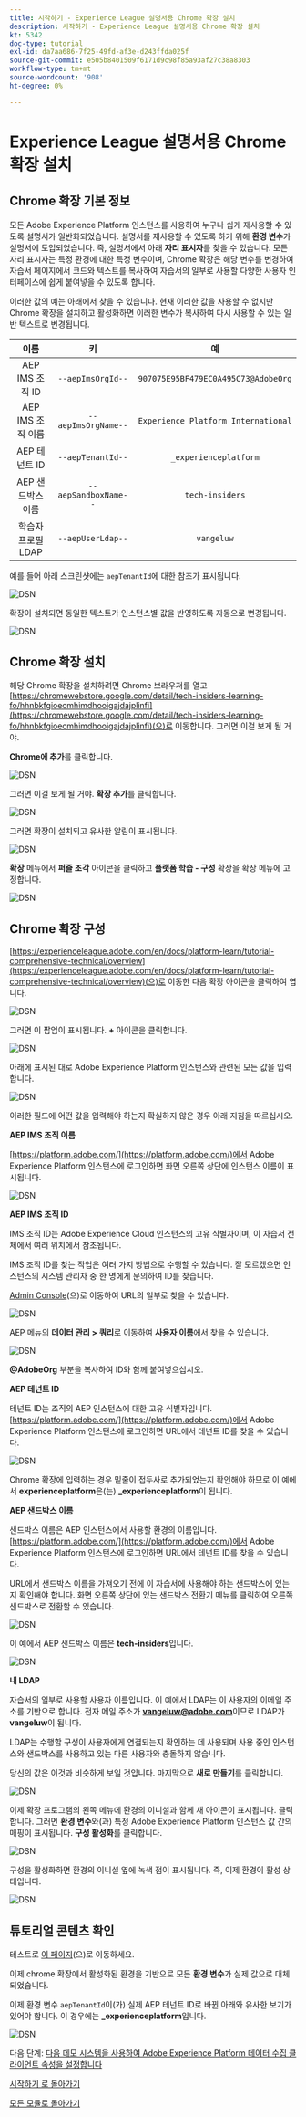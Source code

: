 ```yaml
---
title: 시작하기 - Experience League 설명서용 Chrome 확장 설치
description: 시작하기 - Experience League 설명서용 Chrome 확장 설치
kt: 5342
doc-type: tutorial
exl-id: da7aa686-7f25-49fd-af3e-d243ffda025f
source-git-commit: e505b8401509f6171d9c98f85a93af27c38a8303
workflow-type: tm+mt
source-wordcount: '908'
ht-degree: 0%

---
```


# Experience League 설명서용 Chrome 확장 설치

## Chrome 확장 기본 정보

모든 Adobe Experience Platform 인스턴스를 사용하여 누구나 쉽게 재사용할 수 있도록 설명서가 일반화되었습니다.
설명서를 재사용할 수 있도록 하기 위해 **환경 변수**&#x200B;가 설명서에 도입되었습니다. 즉, 설명서에서 아래 **자리 표시자**&#x200B;를 찾을 수 있습니다. 모든 자리 표시자는 특정 환경에 대한 특정 변수이며, Chrome 확장은 해당 변수를 변경하여 자습서 페이지에서 코드와 텍스트를 복사하여 자습서의 일부로 사용할 다양한 사용자 인터페이스에 쉽게 붙여넣을 수 있도록 합니다.

이러한 값의 예는 아래에서 찾을 수 있습니다. 현재 이러한 값을 사용할 수 없지만 Chrome 확장을 설치하고 활성화하면 이러한 변수가 복사하여 다시 사용할 수 있는 일반 텍스트로 변경됩니다.

| 이름 | 키 | 예 |
|:-------------:| :---------------:| :---------------:|
| AEP IMS 조직 ID | `--aepImsOrgId--` | `907075E95BF479EC0A495C73@AdobeOrg` |
| AEP IMS 조직 이름 | `--aepImsOrgName--` | `Experience Platform International` |
| AEP 테넌트 ID | `--aepTenantId--` | `_experienceplatform` |
| AEP 샌드박스 이름 | `--aepSandboxName--` | `tech-insiders` |
| 학습자 프로필 LDAP | `--aepUserLdap--` | `vangeluw` |

예를 들어 아래 스크린샷에는 `aepTenantId`에 대한 참조가 표시됩니다.

![DSN](./images/mod7before.png)

확장이 설치되면 동일한 텍스트가 인스턴스별 값을 반영하도록 자동으로 변경됩니다.

![DSN](./images/mod7.png)

## Chrome 확장 설치

해당 Chrome 확장을 설치하려면 Chrome 브라우저를 열고 [https://chromewebstore.google.com/detail/tech-insiders-learning-fo/hhnbkfgioecmhimdhooigajdajplinfi](https://chromewebstore.google.com/detail/tech-insiders-learning-fo/hhnbkfgioecmhimdhooigajdajplinfi)(으)로 이동합니다. 그러면 이걸 보게 될 거야.

**Chrome에 추가**&#x200B;를 클릭합니다.

![DSN](./images/c2.png)

그러면 이걸 보게 될 거야. **확장 추가**&#x200B;를 클릭합니다.

![DSN](./images/c3.png)

그러면 확장이 설치되고 유사한 알림이 표시됩니다.

![DSN](./images/c4.png)

**확장** 메뉴에서 **퍼즐 조각** 아이콘을 클릭하고 **플랫폼 학습 - 구성** 확장을 확장 메뉴에 고정합니다.

![DSN](./images/c6.png)

## Chrome 확장 구성

[https://experienceleague.adobe.com/en/docs/platform-learn/tutorial-comprehensive-technical/overview](https://experienceleague.adobe.com/en/docs/platform-learn/tutorial-comprehensive-technical/overview)(으)로 이동한 다음 확장 아이콘을 클릭하여 엽니다.

![DSN](./images/tuthome.png)

그러면 이 팝업이 표시됩니다. **+** 아이콘을 클릭합니다.

![DSN](./images/c7.png)

아래에 표시된 대로 Adobe Experience Platform 인스턴스와 관련된 모든 값을 입력합니다.

![DSN](./images/c8.png)

이러한 필드에 어떤 값을 입력해야 하는지 확실하지 않은 경우 아래 지침을 따르십시오.

**AEP IMS 조직 이름**

[https://platform.adobe.com/](https://platform.adobe.com/)에서 Adobe Experience Platform 인스턴스에 로그인하면 화면 오른쪽 상단에 인스턴스 이름이 표시됩니다.

![DSN](./images/aepname.png)

**AEP IMS 조직 ID**

IMS 조직 ID는 Adobe Experience Cloud 인스턴스의 고유 식별자이며, 이 자습서 전체에서 여러 위치에서 참조됩니다.

IMS 조직 ID를 찾는 작업은 여러 가지 방법으로 수행할 수 있습니다. 잘 모르겠으면 인스턴스의 시스템 관리자 중 한 명에게 문의하여 ID를 찾습니다.

[Admin Console](https://https://adminconsole.adobe.com/)(으)로 이동하여 URL의 일부로 찾을 수 있습니다.

![DSN](./images/aepid1.png)

AEP 메뉴의 **데이터 관리 > 쿼리**&#x200B;로 이동하여 **사용자 이름**&#x200B;에서 찾을 수 있습니다.

![DSN](./images/aepid2.png)

**@AdobeOrg** 부분을 복사하여 ID와 함께 붙여넣으십시오.

**AEP 테넌트 ID**

테넌트 ID는 조직의 AEP 인스턴스에 대한 고유 식별자입니다. [https://platform.adobe.com/](https://platform.adobe.com/)에서 Adobe Experience Platform 인스턴스에 로그인하면 URL에서 테넌트 ID를 찾을 수 있습니다.

![DSN](./images/aeptenantid.png)

Chrome 확장에 입력하는 경우 밑줄이 접두사로 추가되었는지 확인해야 하므로 이 예에서 **experienceplatform**&#x200B;은(는) **_experienceplatform**&#x200B;이 됩니다.

**AEP 샌드박스 이름**

샌드박스 이름은 AEP 인스턴스에서 사용할 환경의 이름입니다. [https://platform.adobe.com/](https://platform.adobe.com/)에서 Adobe Experience Platform 인스턴스에 로그인하면 URL에서 테넌트 ID를 찾을 수 있습니다.

URL에서 샌드박스 이름을 가져오기 전에 이 자습서에 사용해야 하는 샌드박스에 있는지 확인해야 합니다. 화면 오른쪽 상단에 있는 샌드박스 전환기 메뉴를 클릭하여 오른쪽 샌드박스로 전환할 수 있습니다.

![DSN](./images/aepsandboxsw.png)

이 예에서 AEP 샌드박스 이름은 **tech-insiders**&#x200B;입니다.

![DSN](./images/aepsname.png)

**내 LDAP**

자습서의 일부로 사용할 사용자 이름입니다. 이 예에서 LDAP는 이 사용자의 이메일 주소를 기반으로 합니다. 전자 메일 주소가 **vangeluw@adobe.com**&#x200B;이므로 LDAP가 **vangeluw**&#x200B;이 됩니다.

LDAP는 수행할 구성이 사용자에게 연결되는지 확인하는 데 사용되며 사용 중인 인스턴스와 샌드박스를 사용하고 있는 다른 사용자와 충돌하지 않습니다.

당신의 값은 이것과 비슷하게 보일 것입니다.
마지막으로 **새로 만들기**&#x200B;를 클릭합니다.

![DSN](./images/c8a.png)


이제 확장 프로그램의 왼쪽 메뉴에 환경의 이니셜과 함께 새 아이콘이 표시됩니다. 클릭합니다. 그러면 **환경 변수**&#x200B;와(과) 특정 Adobe Experience Platform 인스턴스 값 간의 매핑이 표시됩니다. **구성 활성화**&#x200B;를 클릭합니다.

![DSN](./images/c9.png)

구성을 활성화하면 환경의 이니셜 옆에 녹색 점이 표시됩니다. 즉, 이제 환경이 활성 상태입니다.

![DSN](./images/c10.png)

## 튜토리얼 콘텐츠 확인

테스트로 [이 페이지](https://experienceleague.adobe.com/en/docs/platform-learn/tutorial-comprehensive-technical/datadistiller/module51/ex3)(으)로 이동하세요.

이제 chrome 확장에서 활성화된 환경을 기반으로 모든 **환경 변수**&#x200B;가 실제 값으로 대체되었습니다.

이제 환경 변수 `aepTenantId`이(가) 실제 AEP 테넌트 ID로 바뀐 아래와 유사한 보기가 있어야 합니다. 이 경우에는 **_experienceplatform**&#x200B;입니다.

![DSN](./images/mod7.png)

다음 단계: [다음 데모 시스템을 사용하여 Adobe Experience Platform 데이터 수집 클라이언트 속성을 설정합니다](./ex2.md)

[시작하기 로 돌아가기](./getting-started.md)

[모든 모듈로 돌아가기](./../../../overview.md)
